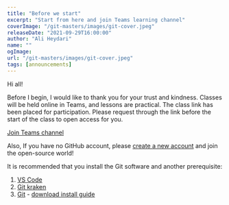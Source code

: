 ```yaml
---
title: "Before we start"
excerpt: "Start from here and join Teams learning channel"
coverImage: "/git-masters/images/git-cover.jpeg"
releaseDate: "2021-09-29T16:00:00"
author: "Ali Heydari"
name: ""
ogImage:
url: "/git-masters/images/git-cover.jpeg"
tags: [announcements]
---
```


Hi all!

Before I begin, I would like to thank you for your trust and kindness. Classes will be held online in Teams, and lessons
are practical. The class link has been placed for participation. Please request through the link before the start of the
class to open access for you.

[Join Teams channel](https://teams.microsoft.com/l/team/19%3aHlAK0InF76BPxaerdqlglHNlhsZb3I-C1cZfVF3qXPM1%40thread.tacv2/conversations?groupId=d7f0c99b-c0f1-4143-a2e0-53e4436aa9e6&tenantId=34277e7d-9fe7-48c4-9d66-d794107ca4e1)

Also, If you have no GitHub account, please [create a new account](https://github.com/join) and join the open-source world!

It is recommended that you install the Git software and another prerequisite:

1. [VS Code](https://code.visualstudio.com/download)
2. [Git kraken](https://www.gitkraken.com/)
3. [Git](https://git-scm.com/download/) - [download install guide](/git-masters/noprecache/files/git-install-guide.pdf)
